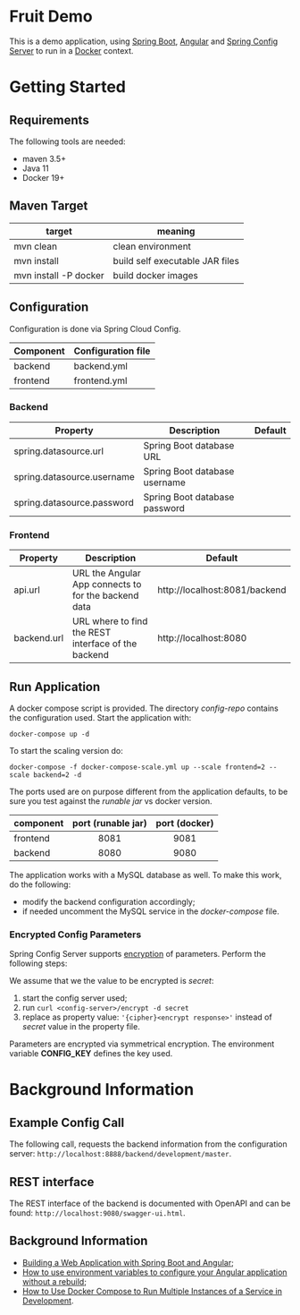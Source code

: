# Fruit Demo
This is a demo application, using [Spring Boot](https://spring.io/projects/spring-boot), [Angular](https://angular.io/) 
and [Spring Config Server](https://cloud.spring.io/spring-cloud-config/reference/html/) 
to run in a [Docker](https://www.docker.com/) context.

# Getting Started

## Requirements
The following tools are needed:

- maven 3.5+
- Java 11
- Docker 19+

## Maven Target

| target | meaning |
| ------- | ------ |
mvn clean | clean environment
mvn install | build self executable JAR files
mvn install -P docker | build docker images

## Configuration
Configuration is done via Spring Cloud Config.

| Component | Configuration file
| --------- | ------------------ |
| backend | backend.yml
| frontend | frontend.yml

### Backend

| Property | Description | Default |
| -------- | ----------- | ------- |
| spring.datasource.url | Spring Boot database URL
| spring.datasource.username | Spring Boot database username
| spring.datasource.password | Spring Boot database password

### Frontend

| Property | Description | Default |
| -------- | ----------- | ------- |
| api.url | URL the Angular App connects to for the backend data | http://localhost:8081/backend
| backend.url | URL where to find the REST interface of the backend | http://localhost:8080 |

## Run Application
A docker compose script is provided. The directory *config-repo* contains the configuration used. Start the application with:

``
docker-compose up -d
``

To start the scaling version do:

``
docker-compose -f docker-compose-scale.yml up --scale frontend=2 --scale backend=2 -d
``

The ports used are on purpose different from the application defaults, to be sure you test against the *runable jar* vs docker version. 

| component | port (runable jar) | port (docker) |
| --------- |:--------:|:-----------:|
| frontend | 8081 | 9081
| backend  | 8080 | 9080

The application works with a MySQL database as well. To make this work, do the following:
- modify the backend configuration accordingly;
- if needed uncomment the MySQL service in the *docker-compose* file.

### Encrypted Config Parameters
Spring Config Server supports [encryption](https://cloud.spring.io/spring-cloud-config/reference/html/#_encryption_and_decryption) 
of parameters. Perform the following steps:

We assume that we the value to be encrypted is *secret*:

1. start the config server used;
1. run ``curl <config-server>/encrypt -d secret``
1. replace as property value: ```'{cipher}<encrypt response>'``` instead of *secret* value in the property file.

Parameters are encrypted via symmetrical encryption. The environment variable **CONFIG_KEY** defines the key used.

# Background Information
## Example Config Call
The following call, requests the backend information from the configuration server:
``http://localhost:8888/backend/development/master``.

## REST interface
The REST interface of the backend is documented with OpenAPI and can be found: 
``http://localhost:9080/swagger-ui.html``.

## Background Information
- [Building a Web Application with Spring Boot and Angular](https://www.baeldung.com/spring-boot-angular-web);
- [How to use environment variables to configure your Angular application without a rebuild](https://www.jvandemo.com/how-to-use-environment-variables-to-configure-your-angular-application-without-a-rebuild/);
- [How to Use Docker Compose to Run Multiple Instances of a Service in Development](https://pspdfkit.com/blog/2018/how-to-use-docker-compose-to-run-multiple-instances-of-a-service-in-development/).

